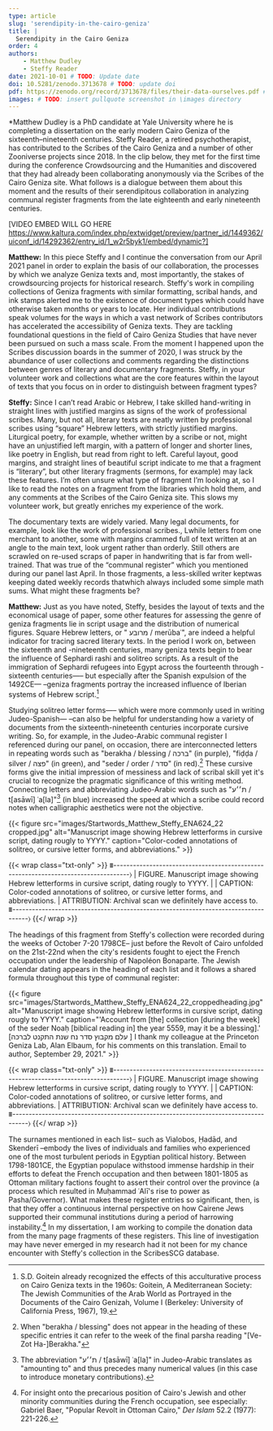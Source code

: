 ```yaml
---
type: article
slug: 'serendipity-in-the-cairo-geniza'
title: |
  Serendipity in the Cairo Geniza
order: 4
authors:
    - Matthew Dudley
    - Steffy Reader
date: 2021-10-01 # TODO: Update date
doi: 10.5281/zenodo.3713678 # TODO: update doi
pdf: https://zenodo.org/record/3713678/files/their-data-ourselves.pdf # TODO: update pdf link
images: # TODO: insert pullquote screenshot in \images directory
---
```


*Matthew Dudley is a PhD candidate at Yale University where he is completing a dissertation on the early modern Cairo Geniza of the sixteenth–nineteenth centuries. Steffy Reader, a retired psychotherapist, has contributed to the Scribes of the Cairo Geniza and a number of other Zooniverse projects since 2018. In the clip below, they met for the first time during the conference Crowdsourcing and the Humanities and discovered that they had already been collaborating anonymously via the Scribes of the Cairo Geniza site. What follows is a dialogue between them about this moment and the results of their serendipitous collaboration in analyzing communal register fragments from the late eighteenth and early nineteenth centuries.

[VIDEO EMBED WILL GO HERE https://www.kaltura.com/index.php/extwidget/preview/partner_id/1449362/uiconf_id/14292362/entry_id/1_w2r5byk1/embed/dynamic?]

**Matthew:** In this piece Steffy and I continue the conversation from our April 2021 panel in order to explain the basis of our collaboration, the processes by which we analyze Geniza texts and, most importantly, the stakes of crowdsourcing projects for historical research. Steffy's work in compiling collections of Geniza fragments with similar formatting, scribal hands, and ink stamps alerted me to the existence of document types which could have otherwise taken months or years to locate. Her individual contributions speak volumes for the ways in which a vast network of Scribes contributors has accelerated the accessibility of Geniza texts. They are tackling foundational questions in the field of Cairo Geniza Studies that have never been pursued on such a mass scale. From the moment I happened upon the Scribes discussion boards in the summer of 2020, I was struck by the abundance of user collections and comments regarding the distinctions between genres of literary and documentary fragments. Steffy, in your volunteer work and collections what are the core features within the layout of texts that you focus on in order to distinguish between fragment types?

**Steffy:** Since I can’t read Arabic or Hebrew, I take skilled hand-writing in straight lines with justified margins as signs of the work of professional scribes. Many, but not all, literary texts are neatly written by professional scribes using “square” Hebrew letters, with strictly justified margins. Liturgical poetry, for example, whether written by a scribe or not, might have an unjustified left margin, with a pattern of longer and shorter lines, like poetry in English, but read from right to left. Careful layout, good margins, and straight lines of beautiful script indicate to me that a fragment is “literary”, but other literary fragments (sermons, for example) may lack these features. I’m often unsure what type of fragment I’m looking at, so I like to read the notes on a fragment from the libraries which hold them, and any comments at the Scribes of the Cairo Geniza site. This slows my volunteer work, but greatly enriches my experience of the work.

The documentary texts are widely varied. Many legal documents, for example, look like the work of professional scribes., Lwhile letters from one merchant to another, some with margins crammed full of text written at an angle to the main text, look urgent rather than orderly. Still others are scrawled on re-used scraps of paper in handwriting that is far from well-trained. That was true of the “communal register” which you mentioned during our panel last April. In those fragments, a less-skilled writer keptwas keeping dated weekly records thatwhich always included some simple math sums. What might these fragments be?

**Matthew:** Just as you have noted, Steffy, besides the layout of texts and the economical usage of paper, some other features for assessing the genre of geniza fragments lie in script usage and the distribution of numerical figures. Square Hebrew letters, or " מרובע / merūbaʿ", are indeed a helpful indicator for tracing sacred literary texts. In the period I work on, between the sixteenth and -nineteenth centuries, many geniza texts begin to bear the influence of Sephardi rashi and solitreo scripts. As a result of the immigration of Sephardi refugees into Egypt across the fourteenth through -sixteenth centuries—– but especially after the Spanish expulsion of the 1492CE— –geniza fragments portray the increased influence of Iberian systems of Hebrew script.[^2]

Studying solitreo letter forms—– which were more commonly used in writing Judeo-Spanish— –can also be helpful for understanding how a variety of documents from the sixteenth-nineteenth centuries incorporate cursive writing. So, for example, in the Judeo-Arabic communal register I referenced during our panel, on occasion, there are interconnected letters in repeating words such as "berakha / blessing / ברכה" (in purple), "fiḍḍa / silver / פצה" (in green), and "seder / order / סדר" (in red).[^3] These cursive forms give the initial impression of messiness and lack of scribal skill yet it's crucial to recognize the pragmatic significance of this writing method. Connecting letters and abbreviating Judeo-Arabic words such as "ת׳׳ע / t[asāwī] ʿa[la]"[^4] (in blue) increased the speed at which a scribe could record notes when calligraphic aesthetics were not the objective.



{{< figure src="images/Startwords_Matthew_Steffy_ENA624_22 cropped.jpg" alt="Manuscript image showing Hebrew letterforms in cursive script, dating rougly to YYYY." caption="Color-coded annotations of solitreo, or cursive letter forms, and abbreviations." >}}

{{< wrap class="txt-only" >}}
⩩-----------------------------------------------------------------------------------⟩
| FIGURE. Manuscript image showing Hebrew letterforms in cursive script, dating rougly to YYYY.
|
| CAPTION: Color-coded annotations of solitreo, or cursive letter forms, and abbreviations.
| ATTRIBUTION: Archival scan we definitely have access to.
⩩-----------------------------------------------------------------------------------⟩
{{</ wrap >}}

The headings of this fragment from Steffy's collection were recorded during the weeks of October 7-20 1798CE– just before the Revolt of Cairo unfolded on the 21st-22nd when the city's residents fought to eject the French occupation under the leadership of Napoléon Bonaparte. The Jewish calendar dating appears in the heading of each list and it follows a shared formula throughout this type of communal register:

{{< figure src="images/Startwords_Matthew_Steffy_ENA624_22_croppedheading.jpg" alt="Manuscript image showing Hebrew letterforms in cursive script, dating rougly to YYYY." caption="'Account from [the] collection [during the week] of the seder Noaḥ [biblical reading in] the year 5559, may it be a blessing].' [עלם מקבוץ סדר נח שנת התקנט לברכה ] I thank my colleague at the Princeton Geniza Lab, Alan Elbaum, for his comments on this translation. Email to author, September 29, 2021." >}}

{{< wrap class="txt-only" >}}
⩩-----------------------------------------------------------------------------------⟩
| FIGURE. Manuscript image showing Hebrew letterforms in cursive script, dating rougly to YYYY.
|
| CAPTION: Color-coded annotations of solitreo, or cursive letter forms, and abbreviations.
| ATTRIBUTION: Archival scan we definitely have access to.
⩩-----------------------------------------------------------------------------------⟩
{{</ wrap >}}

The surnames mentioned in each list– such as Vialobos, Ḥadād, and Skenderī –embody the lives of individuals and families who experienced one of the most turbulent periods in Egyptian political history. Between 1798-1801CE, the Egyptian populace withstood immense hardship in their efforts to defeat the French occupation and then between 1801-1805 as Ottoman military factions fought to assert their control over the province (a process which resulted in Muḥammad ʿAlī's rise to power as Pasha/Governor). What makes these register entries so significant, then, is that they offer a continuous internal perspective on how Cairene Jews supported their communal institutions during a period of harrowing instability.[^6] In my dissertation, I am working to compile the donation data from the many page fragments of these registers. This line of investigation may have never emerged in my research had it not been for my chance encounter with Steffy's collection in the ScribesSCG database.

[^1]: Jessica L. Goldberg and Eve Krakowski offer a helpful overview of the distinctions between literary and documentary fragments: "forms of geniza practice varied not only among communities but also over time, with some periods during which the Ben Ezra Geniza was in use seeing significant deposits of nonsacred material. Most of the Geniza papers–about 380,000 folio pages in all–are fragments of literary manuscripts, largely on religious subjects. But somewhere between thirty and fifty thousand fragments are what is usually termed documentary material; that is, they are everyday writings, texts written not to convey ideas to an anonymous and long-lasting audience but to communicate with specific recipients for immediate practical purposes." Goldberg and Krakowski, "Introduction: A Handbook for Documentary Geniza Research in the Twenty-First Century," Jewish History 32 (2019): 117-118.

[^2]: S.D. Goitein already recognized the effects of this acculturative process on Cairo Geniza texts in the 1960s: Goitein, A Mediterranean Society: The Jewish Communities of the Arab World as Portrayed in the Documents of the Cairo Genizah, Volume I (Berkeley: University of California Press, 1967), 19.

[^3]: When "berakha / blessing" does not appear in the heading of these specific entries it can refer to the week of the final parsha reading "[Ve-Zot Ha-]Berakha."

[^4]: The abbreviation "ת׳׳ע / t[asāwī] ʿa[la]" in Judeo-Arabic translates as "amounting to" and thus precedes many numerical values (in this case to introduce monetary contributions).

[^6]: For insight onto the precarious position of Cairo's Jewish and other minority communities during the French occupation, see especially: Gabriel Baer, "Popular Revolt in Ottoman Cairo," *Der Islam* 52.2 (1977): 221-226.